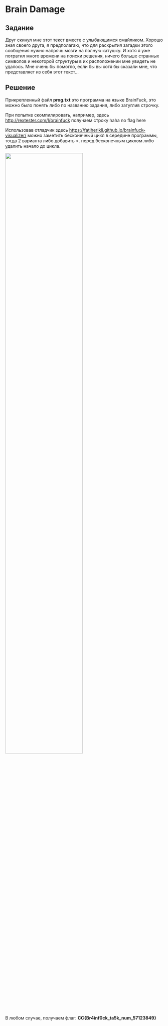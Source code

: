 # Brain Damage

## Задание

Друг скинул мне этот текст вместе с улыбающимся смайликом. Хорошо зная своего друга, я предполагаю, что для раскрытия загадки этого сообщения нужно напрячь мозги на полную катушку. И хотя я уже потратил много времени на поиски решения, ничего больше странных символов и некоторой структуры в их расположении мне увидеть не удалось. Мне очень бы помогло, если бы вы хотя бы сказали мне, что представляет из себя этот текст...

## Решение

Прикрепленный файл **prog.txt** это программа на языке BrainFuck, это можно было понять либо по названию задания, либо загуглив строчку.

При попытке скомпилировать, например, здесь <http://rextester.com/l/brainfuck> получаем строку haha no flag here

Использовав отладчик здесь <https://fatiherikli.github.io/brainfuck-visualizer/> можно заметить бесконечный цикл в середине программы, тогда 2 варианта либо добавить >. перед бесконечным циклом либо удалить начало до цикла.

<img src="https://raw.githubusercontent.com/gleb270/CyberChallenge_WriteUp/master/Reverse/Brain Damage/BD.png"
     width="70%"></img>
	 
В любом случае, получаем флаг: **CC{Br4inf0ck_ta5k_num_57123849}**